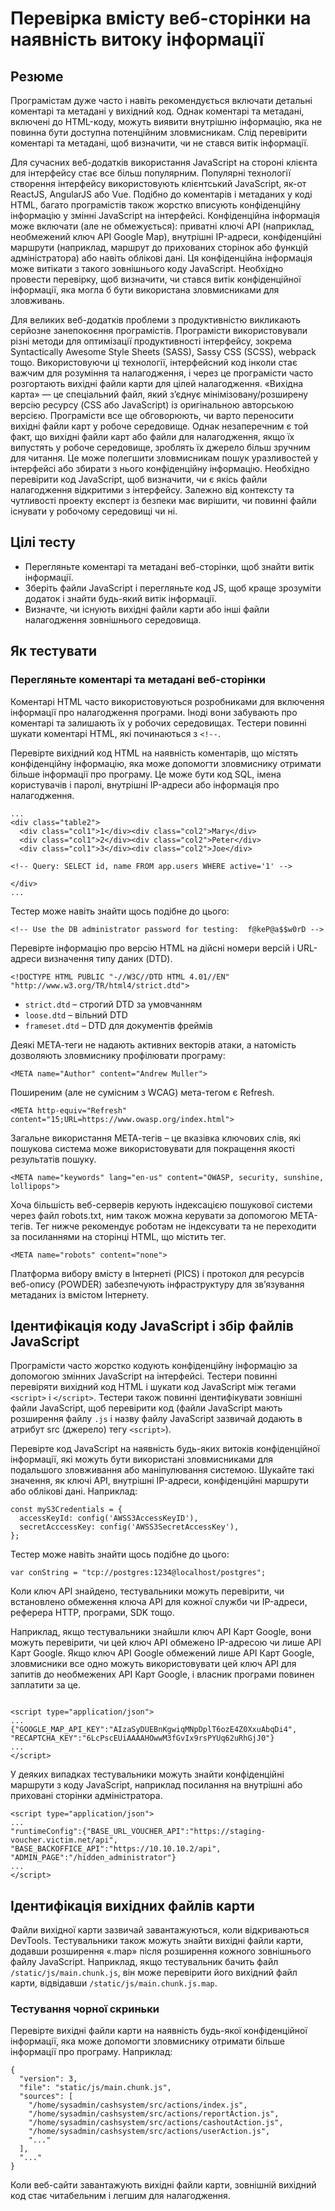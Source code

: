 # **Перевірка вмісту веб-сторінки на наявність витоку інформації**

## **Резюме**

Програмістам дуже часто і навіть рекомендується включати детальні коментарі та метадані у вихідний код. Однак коментарі та метадані, включені до HTML-коду, можуть виявити внутрішню інформацію, яка не повинна бути доступна потенційним зловмисникам. Слід перевірити коментарі та метадані, щоб визначити, чи не стався витік інформації.

Для сучасних веб-додатків використання JavaScript на стороні клієнта для інтерфейсу стає все більш популярним. Популярні технології створення інтерфейсу використовують клієнтський JavaScript, як-от ReactJS, AngularJS або Vue. Подібно до коментарів і метаданих у коді HTML, багато програмістів також жорстко вписують конфіденційну інформацію у змінні JavaScript на інтерфейсі. Конфіденційна інформація може включати (але не обмежується): приватні ключі API (наприклад, необмежений ключ API Google Map), внутрішні IP-адреси, конфіденційні маршрути (наприклад, маршрут до прихованих сторінок або функцій адміністратора) або навіть облікові дані. Ця конфіденційна інформація може витікати з такого зовнішнього коду JavaScript. Необхідно провести перевірку, щоб визначити, чи стався витік конфіденційної інформації, яка могла б бути використана зловмисниками для зловживань.

Для великих веб-додатків проблеми з продуктивністю викликають серйозне занепокоєння програмістів. Програмісти використовували різні методи для оптимізації продуктивності інтерфейсу, зокрема Syntactically Awesome Style Sheets (SASS), Sassy CSS (SCSS), webpack тощо. Використовуючи ці технології, інтерфейсний код інколи стає важчим для розуміння та налагодження, і через це програмісти часто розгортають вихідні файли карти для цілей налагодження. «Вихідна карта» — це спеціальний файл, який з’єднує мінімізовану/розширену версію ресурсу (CSS або JavaScript) із оригінальною авторською версією. Програмісти все ще обговорюють, чи варто переносити вихідні файли карт у робоче середовище. Однак незаперечним є той факт, що вихідні файли карт або файли для налагодження, якщо їх випустять у робоче середовище, зроблять їх джерело більш зручним для читання. Це може полегшити зловмисникам пошук уразливостей у інтерфейсі або збирати з нього конфіденційну інформацію. Необхідно перевірити код JavaScript, щоб визначити, чи є якісь файли налагодження відкритими з інтерфейсу. Залежно від контексту та чутливості проекту експерт із безпеки має вирішити, чи повинні файли існувати у робочому середовищі чи ні.

## **Цілі тесту**

- Перегляньте коментарі та метадані веб-сторінки, щоб знайти витік інформації.
- Зберіть файли JavaScript і перегляньте код JS, щоб краще зрозуміти додаток і знайти будь-який витік інформації.
- Визначте, чи існують вихідні файли карти або інші файли налагодження зовнішнього середовища.

## **Як тестувати**

### **Перегляньте коментарі та метадані веб-сторінки**

Коментарі HTML часто використовуються розробниками для включення інформації про налагодження програми. Іноді вони забувають про коментарі та залишають їх у робочих середовищах. Тестери повинні шукати коментарі HTML, які починаються з `<!--`.

Перевірте вихідний код HTML на наявність коментарів, що містять конфіденційну інформацію, яка може допомогти зловмиснику отримати більше інформації про програму. Це може бути код SQL, імена користувачів і паролі, внутрішні IP-адреси або інформація про налагодження.

```
...
<div class="table2">
  <div class="col1">1</div><div class="col2">Mary</div>
  <div class="col1">2</div><div class="col2">Peter</div>
  <div class="col1">3</div><div class="col2">Joe</div>

<!-- Query: SELECT id, name FROM app.users WHERE active='1' -->

</div>
...
```

Тестер може навіть знайти щось подібне до цього:

```
<!-- Use the DB administrator password for testing:  f@keP@a$$w0rD -->
```

Перевірте інформацію про версію HTML на дійсні номери версій і URL-адреси визначення типу даних (DTD).

```
<!DOCTYPE HTML PUBLIC "-//W3C//DTD HTML 4.01//EN" "http://www.w3.org/TR/html4/strict.dtd">
```

- `strict.dtd` – строгий DTD за умовчанням
- `loose.dtd` – вільний DTD
- `frameset.dtd` – DTD для документів фреймів

Деякі МЕТА-теги не надають активних векторів атаки, а натомість дозволяють зловмиснику профілювати програму:

```
<META name="Author" content="Andrew Muller">
```

Поширеним (але не сумісним з WCAG) мета-тегом є Refresh.

```
<META http-equiv="Refresh" content="15;URL=https://www.owasp.org/index.html">
```

Загальне використання МЕТА-тегів – це вказівка ключових слів, які пошукова система може використовувати для покращення якості результатів пошуку.

```
<META name="keywords" lang="en-us" content="OWASP, security, sunshine, lollipops">
```

Хоча більшість веб-серверів керують індексацією пошукової системи через файл robots.txt, ним також можна керувати за допомогою МЕТА-тегів. Тег нижче рекомендує роботам не індексувати та не переходити за посиланнями на сторінці HTML, що містить тег.

```
<META name="robots" content="none">
```

Платформа вибору вмісту в Інтернеті (PICS) і протокол для ресурсів веб-опису (POWDER) забезпечують інфраструктуру для зв’язування метаданих із вмістом Інтернету.

## **Ідентифікація коду JavaScript і збір файлів JavaScript**

Програмісти часто жорстко кодують конфіденційну інформацію за допомогою змінних JavaScript на інтерфейсі. Тестери повинні перевіряти вихідний код HTML і шукати код JavaScript між тегами `<script>` і `</script>`. Тестери також повинні ідентифікувати зовнішні файли JavaScript, щоб перевірити код (файли JavaScript мають розширення файлу `.js` і назву файлу JavaScript зазвичай додають в атрибут src (джерело) тегу `<script>`).

Перевірте код JavaScript на наявність будь-яких витоків конфіденційної інформації, які можуть бути використані зловмисниками для подальшого зловживання або маніпулювання системою. Шукайте такі значення, як ключі API, внутрішні IP-адреси, конфіденційні маршрути або облікові дані. Наприклад:

```
const myS3Credentials = {
  accessKeyId: config('AWSS3AccessKeyID'),
  secretAcccessKey: config('AWSS3SecretAccessKey'),
};
```

Тестер може навіть знайти щось подібне до цього:

```
var conString = "tcp://postgres:1234@localhost/postgres";
```

Коли ключ API знайдено, тестувальники можуть перевірити, чи встановлено обмеження ключа API для кожної служби чи IP-адреси, реферера HTTP, програми, SDK тощо.

Наприклад, якщо тестувальники знайшли ключ API Карт Google, вони можуть перевірити, чи цей ключ API обмежено IP-адресою чи лише API Карт Google. Якщо ключ API Google обмежений лише API Карт Google, зловмисники все одно можуть використовувати цей ключ API для запитів до необмежених API Карт Google, і власник програми повинен заплатити за це.

```

<script type="application/json">
...
{"GOOGLE_MAP_API_KEY":"AIzaSyDUEBnKgwiqMNpDplT6ozE4Z0XxuAbqDi4", "RECAPTCHA_KEY":"6LcPscEUiAAAAHOwwM3fGvIx9rsPYUq62uRhGjJ0"}
...
</script>
```

У деяких випадках тестувальники можуть знайти конфіденційні маршрути з коду JavaScript, наприклад посилання на внутрішні або приховані сторінки адміністратора.

```
<script type="application/json">
...
"runtimeConfig":{"BASE_URL_VOUCHER_API":"https://staging-voucher.victim.net/api", "BASE_BACKOFFICE_API":"https://10.10.10.2/api", "ADMIN_PAGE":"/hidden_administrator"}
...
</script>
```

## **Ідентифікація вихідних файлів карти**

Файли вихідної карти зазвичай завантажуються, коли відкриваються DevTools. Тестувальники також можуть знайти вихідні файли карти, додавши розширення «.map» після розширення кожного зовнішнього файлу JavaScript. Наприклад, якщо тестувальник бачить файл `/static/js/main.chunk.js`, він може перевірити його вихідний файл карти, відвідавши `/static/js/main.chunk.js.map`.

### **Тестування чорної скриньки**

Перевірте вихідні файли карти на наявність будь-якої конфіденційної інформації, яка може допомогти зловмиснику отримати більше інформації про програму. Наприклад:

```
{
  "version": 3,
  "file": "static/js/main.chunk.js",
  "sources": [
    "/home/sysadmin/cashsystem/src/actions/index.js",
    "/home/sysadmin/cashsystem/src/actions/reportAction.js",
    "/home/sysadmin/cashsystem/src/actions/cashoutAction.js",
    "/home/sysadmin/cashsystem/src/actions/userAction.js",
    "..."
  ],
  "..."
}
```

Коли веб-сайти завантажують вихідні файли карти, зовнішній вихідний код стає читабельним і легшим для налагодження.
